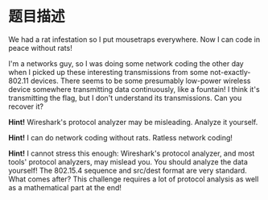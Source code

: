 # 题目描述

We had a rat infestation so I put mousetraps everywhere. Now I can code in peace without rats!

I'm a networks guy, so I was doing some network coding the other day when I picked up these interesting transmissions from some not-exactly-802.11 devices. There seems to be some presumably low-power wireless device somewhere transmitting data continuously, like a fountain! I think it's transmitting the flag, but I don't understand its transmissions. Can you recover it?

**Hint!** Wireshark's protocol analyzer may be misleading. Analyze it yourself.


**Hint!** I can do network coding without rats. Ratless network coding!


**Hint!** I cannot stress this enough: Wireshark's protocol analyzer, and most tools' protocol analyzers, may mislead you. You should analyze the data yourself! The 802.15.4 sequence and src/dest format are very standard. What comes after? This challenge requires a lot of protocol analysis as well as a mathematical part at the end!